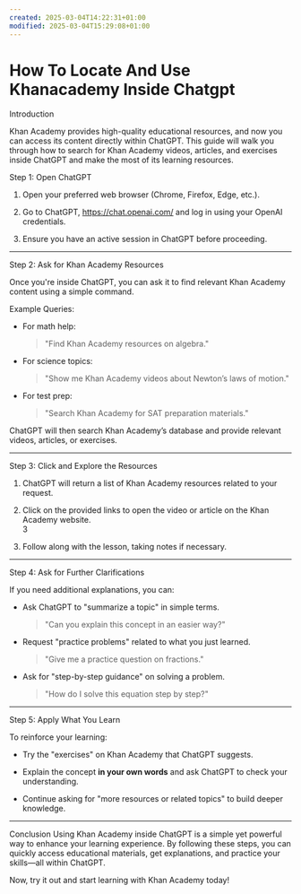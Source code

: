 ```yaml
---
created: 2025-03-04T14:22:31+01:00
modified: 2025-03-04T15:29:08+01:00
---
```


# How To Locate And Use Khanacademy Inside Chatgpt

Introduction

Khan Academy provides high-quality educational resources, and now you can access its content directly within ChatGPT. This guide will walk you through how to search for Khan Academy videos, articles, and exercises inside ChatGPT and make the most of its learning resources.  



Step 1: Open ChatGPT

1. Open your preferred web browser (Chrome, Firefox, Edge, etc.).  

2. Go to ChatGPT, https://chat.openai.com/ and log in using your OpenAI credentials.  

3. Ensure you have an active session in ChatGPT before proceeding.  

---


Step 2: Ask for Khan Academy Resources

Once you're inside ChatGPT, you can ask it to find relevant Khan Academy content using a simple command.  

Example Queries:

- For math help:
  > "Find Khan Academy resources on algebra."  

- For science topics:
  > "Show me Khan Academy videos about Newton’s laws of motion."  

- For test prep:
  > "Search Khan Academy for SAT preparation materials."  

ChatGPT will then search Khan Academy’s database and provide relevant videos, articles, or exercises.  

---


Step 3: Click and Explore the Resources

1. ChatGPT will return a list of Khan Academy resources related to your request.  

2. Click on the provided links to open the video or article on the Khan Academy website.  
3
3. Follow along with the lesson, taking notes if necessary.  

---


Step 4: Ask for Further Clarifications

If you need additional explanations, you can:  
- Ask ChatGPT to "summarize a topic" in simple terms.  
  > "Can you explain this concept in an easier way?" 

- Request "practice problems" related to what you just learned.  
  > "Give me a practice question on fractions."  

- Ask for "step-by-step guidance" on solving a problem.  
  > "How do I solve this equation step by step?"  

---


Step 5: Apply What You Learn

To reinforce your learning:  
- Try the "exercises" on Khan Academy that ChatGPT suggests.  

- Explain the concept **in your own words** and ask ChatGPT to check your understanding.  

- Continue asking for "more resources or related topics" to build deeper knowledge.  

---


Conclusion
Using Khan Academy inside ChatGPT is a simple yet powerful way to enhance your learning experience. By following these steps, you can quickly access educational materials, get explanations, and practice your skills—all within ChatGPT.  

Now, try it out and start learning with Khan Academy today!
